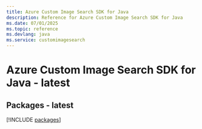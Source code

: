 ```yaml
---
title: Azure Custom Image Search SDK for Java
description: Reference for Azure Custom Image Search SDK for Java
ms.date: 07/01/2025
ms.topic: reference
ms.devlang: java
ms.service: customimagesearch
---
```

# Azure Custom Image Search SDK for Java - latest
## Packages - latest
[!INCLUDE [packages](custom-image-search-index.md)]